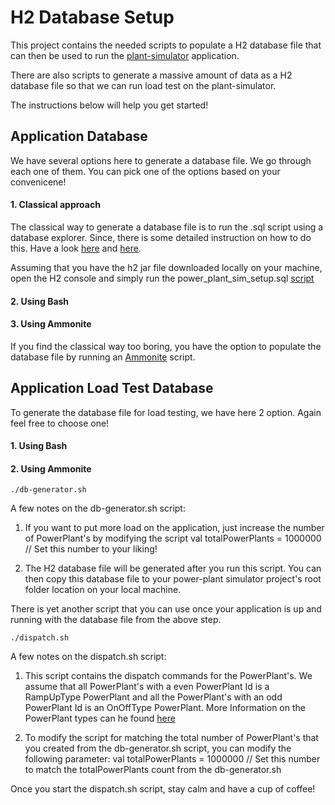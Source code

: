 # H2 Database Setup

This project contains the needed scripts to populate a H2 database file that can then be used to run the [plant-simulator](https://github.com/joesan/plant-simulator/) application.

There are also scripts to generate a massive amount of data as a H2 database file so that we can run load test on the plant-simulator.

The instructions below will help you get started!

## Application Database

We have several options here to generate a database file. We go through each one of them. You can pick one of the options based on your convenicene!

#### 1. Classical approach

The classical way to generate a database file is to run the .sql script using a database explorer. Since, there is some detailed instruction on how to do this. Have a look [here](http://www.h2database.com/html/tutorial.html#creating_new_databases) and [here](http://www.h2database.com/html/tutorial.html#tutorial_starting_h2_console). 

Assuming that you have the h2 jar file downloaded locally on your machine, open the H2 console and simply run the power_plant_sim_setup.sql [script](https://github.com/joesan/database-projects/blob/master/power-plant-simulator/h2/scripts/database/power_plant_sim_setup.sql)

#### 2. Using Bash

#### 3. Using Ammonite

If you find the classical way too boring, you have the option to populate the database file by running an [Ammonite](http://ammonite.io/#ScalaScripts) script.

## Application Load Test Database

To generate the database file for load testing, we have here 2 option. Again feel free to choose one!

#### 1. Using Bash

#### 2. Using Ammonite

```
./db-generator.sh
```

A few notes on the db-generator.sh script:

1. If you want to put more load on the application, just increase the number of PowerPlant's by modifying the script
   val totalPowerPlants = 1000000 // Set this number to your liking!
   
2. The H2 database file will be generated after you run this script. You can then copy this database file to your power-plant    simulator project's root folder location on your local machine.   

There is yet another script that you can use once your application is up and running with the database file from the above step. 

```
./dispatch.sh
```

A few notes on the dispatch.sh script:

1. This script contains the dispatch commands for the PowerPlant's. We assume that all PowerPlant's with a even PowerPlant Id    is a RampUpType PowerPlant and all the PowerPlant's with an odd PowerPlant Id is an OnOffType PowerPlant. More Information    on the PowerPlant types can he found [here](https://github.com/joesan/plant-simulator/wiki)

2. To modify the script for matching the total number of PowerPlant's that you created from the db-generator.sh script, you      can modify the following parameter:
   val totalPowerPlants = 1000000 // Set this number to match the totalPowerPlants count from the db-generator.sh
   
Once you start the dispatch.sh script, stay calm and have a cup of coffee!
